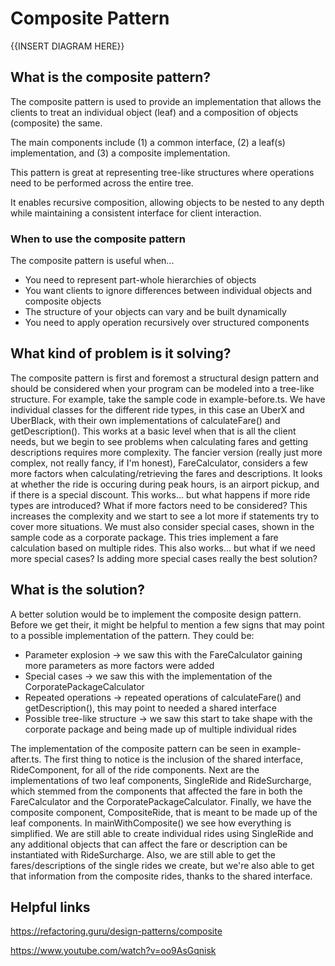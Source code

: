 # Composite Pattern

{{INSERT DIAGRAM HERE}}

## What is the composite pattern?

The composite pattern is used to provide an implementation that allows the clients to treat an individual object (leaf) and a composition of objects (composite) the same.

The main components include (1) a common interface, (2) a leaf(s) implementation, and (3) a composite implementation.

This pattern is great at representing tree-like structures where operations need to be performed across the entire tree.

It enables recursive composition, allowing objects to be nested to any depth while maintaining a consistent interface for client interaction.

### When to use the composite pattern

The composite pattern is useful when...

- You need to represent part-whole hierarchies of objects
- You want clients to ignore differences between individual objects and composite objects
- The structure of your objects can vary and be built dynamically
- You need to apply operation recursively over structured components

## What kind of problem is it solving?

The composite pattern is first and foremost a structural design pattern and should be considered when your program can be modeled into a tree-like structure. For example, take the sample code in example-before.ts. We have individual classes for the different ride types, in this case an UberX and UberBlack, with their own implementations of calculateFare() and getDescription(). This works at a basic level when that is all the client needs, but we begin to see problems when calculating fares and getting descriptions requires more complexity. The fancier version (really just more complex, not really fancy, if I'm honest), FareCalculator, considers a few more factors when calculating/retrieving the fares and descriptions. It looks at whether the ride is occuring during peak hours, is an airport pickup, and if there is a special discount. This works... but what happens if more ride types are introduced? What if more factors need to be considered? This increases the complexity and we start to see a lot more if statements try to cover more situations. We must also consider special cases, shown in the sample code as a corporate package. This tries implement a fare calculation based on multiple rides. This also works... but what if we need more special cases? Is adding more special cases really the best solution?

## What is the solution?

A better solution would be to implement the composite design pattern. Before we get their, it might be helpful to mention a few signs that may point to a possible implementation of the pattern. They could be:

- Parameter explosion -> we saw this with the FareCalculator gaining more parameters as more factors were added
- Special cases -> we saw this with the implementation of the CorporatePackageCalculator
- Repeated operations -> repeated operations of calculateFare() and getDescription(), this may point to needed a shared interface
- Possible tree-like structure -> we saw this start to take shape with the corporate package and being made up of multiple individual rides

The implementation of the composite pattern can be seen in example-after.ts. The first thing to notice is the inclusion of the shared interface, RideComponent, for all of the ride components. Next are the implementations of two leaf components, SingleRide and RideSurcharge, which stemmed from the components that affected the fare in both the FareCalculator and the CorporatePackageCalculator. Finally, we have the composite component, CompositeRide, that is meant to be made up of the leaf components. In mainWithComposite() we see how everything is simplified. We are still able to create individual rides using SingleRide and any additional objects that can affect the fare or description can be instantiated with RideSurcharge. Also, we are still able to get the fares/descriptions of the single rides we create, but we're also able to get that information from the composite rides, thanks to the shared interface.

## Helpful links

https://refactoring.guru/design-patterns/composite

https://www.youtube.com/watch?v=oo9AsGqnisk
